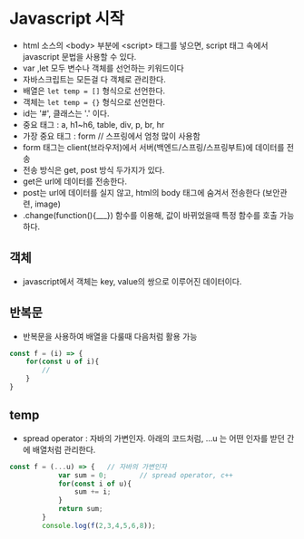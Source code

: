 # Javascript 시작
- html 소스의 &lt;body&gt; 부분에 &lt;script&gt; 태그를 넣으면, script 태그 속에서 javascript 문법을 사용할 수 있다.
- var ,let 모두 변수나 객체를 선언하는 키워드이다
- 자바스크립트는 모든걸 다 객체로 관리한다.
- 배열은 <code>let temp = []</code> 형식으로 선언한다.
- 객체는 <code>let temp = {}</code> 형식으로 선언한다.
- id는 '#', 클래스는 '.' 이다.
- 중요 태그 : a, h1~h6, table, div, p, br, hr
- 가장 중요 태그 : form // 스프링에서 엄청 많이 사용함
- form 태그는 client(브라우저)에서 서버(백엔드/스프링/스프링부트)에 데이터를 전송
- 전송 방식은 get, post 방식 두가지가 있다.
- get은 url에 데이터를 전송한다.
- post는 url에 데이터를 실지 않고, html의 body 태그에 숨겨서 전송한다 (보안관련, image)
- .change(function(){___}) 함수를 이용해, 값이 바뀌었을때 특정 함수를 호출 가능하다.

## 객체
- javascript에서 객체는 key, value의 쌍으로 이루어진 데이터이다.

## 반복문
- 반복문을 사용하여 배열을 다룰때 다음처럼 활용 가능
```javascript
const f = (i) => {
    for(const u of i){
        //
    }
}
```


## temp
- spread operator : 자바의 가변인자. 아래의 코드처럼, ...u 는 어떤 인자를 받던 간에 배열처럼 관리한다.
```javascript
const f = (...u) => {   // 자바의 가변인자
            var sum = 0;        // spread operator, c++
            for(const i of u){
                sum += i;
            }
            return sum;
        }
        console.log(f(2,3,4,5,6,8));
```